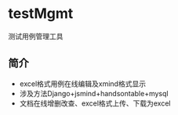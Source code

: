 # testMgmt
测试用例管理工具
## 简介
- excel格式用例在线编辑及xmind格式显示
- 涉及方法Django+jsmind+handsontable+mysql
- 文档在线增删改查、excel格式上传、下载为excel
